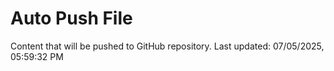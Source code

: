 # Auto Push File

Content that will be pushed to GitHub repository.
Last updated: 07/05/2025, 05:59:32 PM